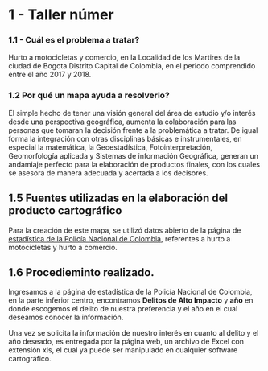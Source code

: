 # 1 - Taller númer

###  1.1 - Cuál es el problema a tratar?

Hurto a motocicletas y comercio, en la Localidad de los Martires de la ciudad de Bogota Distrito Capital de Colombia, en el periodo comprendido entre el año  2017 y 2018.

### 1.2 Por qué un mapa ayuda a resolverlo?

El simple hecho de tener una visión general del área de estudio y/o interés desde una perspectiva geográfica, aumenta la colaboración para las personas que tomaran la decisión frente a la problemática a tratar.
De igual forma la integración con otras disciplinas básicas e instrumentales, en especial la matemática, la Geoestadística, Fotointerpretación, Geomorfología aplicada y Sistemas de información Geográfica, generan un andamiaje perfecto para la elaboración de productos finales, con los cuales se asesora de manera adecuada y acertada a los decisores.


## 1.5 Fuentes utilizadas en la elaboración del producto cartográfico

Para la creación de este mapa, se utilizó datos abierto de la página de [estadística de la Policía Nacional de Colombia](https://www.policia.gov.co/grupo-informaci%C3%B3n-criminalidad/estadistica-delictiva), referentes a hurto a motocicletas y hurto a comercio.

## 1.6 Procedieminto realizado.

Ingresamos a la página de estadística de la Policía Nacional de Colombia, en la parte inferior centro, encontramos **Delitos de Alto Impacto** y **año** en donde escogemos el delito de nuestra preferencia y el año en el cual deseamos conocer la información.

Una vez se solicita la información de nuestro interés en cuanto al delito y el año deseado, es entregada por la página web, un archivo de Excel con extensión xls, el cual ya puede ser manipulado en cualquier software cartográfico. 

